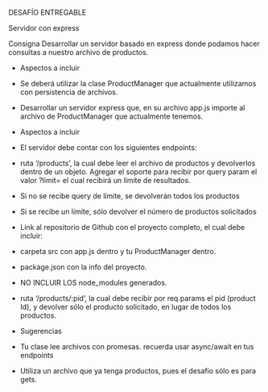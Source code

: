 DESAFÍO ENTREGABLE

Servidor con express

Consigna
Desarrollar un servidor basado en express donde podamos hacer consultas a nuestro archivo de productos.
- Aspectos a incluir

- Se deberá utilizar la clase ProductManager que actualmente utilizamos con persistencia de archivos. 
- Desarrollar un servidor express que, en su archivo app.js importe al archivo de ProductManager que actualmente tenemos.

- Aspectos a incluir
- El servidor debe contar con los siguientes endpoints:
- ruta ‘/products’, la cual debe leer el archivo de productos y devolverlos dentro de un objeto. Agregar el soporte para recibir por query param el valor ?limit= el cual recibirá un límite de resultados.
- Si no se recibe query de límite, se devolverán todos los productos
- Si se recibe un límite, sólo devolver el número de productos solicitados


- Link al repositorio de Github con el proyecto completo, el cual debe incluir:
- carpeta src con app.js dentro y tu ProductManager dentro.
- package.json con la info del proyecto.
- NO INCLUIR LOS node_modules generados.

- ruta ‘/products/:pid’, la cual debe recibir por req.params el pid (product Id), y devolver sólo el producto solicitado, en lugar de todos los productos. 
- Sugerencias
- Tu clase lee archivos con promesas. recuerda usar async/await en tus endpoints
- Utiliza un archivo que ya tenga productos, pues el desafío sólo es para gets. 

